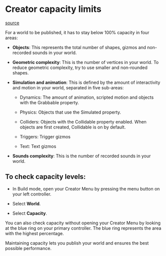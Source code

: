 # Creator capacity limits

[source](https://developers.meta.com/horizon-worlds/learn/documentation/save-optimize-and-publish/capacity-limits-in-horizon)

For a world to be published, it has to stay below 100% capacity in four areas:

*   **Objects**: This represents the total number of shapes, gizmos and non-recorded sounds in your world.

*   **Geometric complexity**: This is the number of vertices in your world. To reduce geometric complexity, try to use smaller and non-rounded shapes.

*   **Simulation and animation**: This is defined by the amount of interactivity and motion in your world, separated in five sub-areas:
    
    *   Dynamics: The amount of animation, scripted motion and objects with the Grabbable property.
    
    *   Physics: Objects that use the Simulated property.
    
    *   Colliders: Objects with the Collidable property enabled. When objects are first created, Collidable is on by default.
    
    *   Triggers: Trigger gizmos
    
    *   Text: Text gizmos

*   **Sounds complexity**: This is the number of recorded sounds in your world.

## To check capacity levels:

*   In Build mode, open your Creator Menu by pressing the menu button on your left controller.

*   Select **World**.

*   Select **Capacity**.

You can also check capacity without opening your Creator Menu by looking at the blue ring on your primary controller. The blue ring represents the area with the highest percentage.

Maintaining capacity lets you publish your world and ensures the best possible performance.

 

 

 

 

 

 

 

 

 

 

 

 

 

 

 

 

 

 

 

 

 

 

 

 

 

 

 

 

 

 

 

 

 

 

 

 

 

 

 

 

 

 

 

 

 